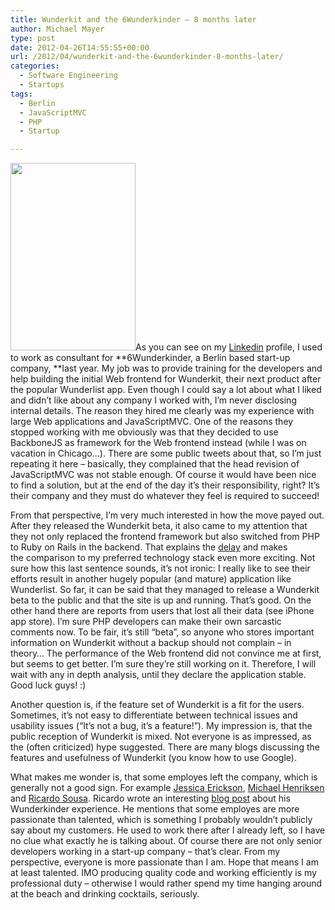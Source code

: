 ```yaml
---
title: Wunderkit and the 6Wunderkinder – 8 months later
author: Michael Mayer
type: post
date: 2012-04-26T14:55:55+00:00
url: /2012/04/wunderkit-and-the-6wunderkinder-8-months-later/
categories:
  - Software Engineering
  - Startups
tags:
  - Berlin
  - JavaScriptMVC
  - PHP
  - Startup

---
```

[<img class="alignright  wp-image-1422" title="Wunderkit / iPhone App store" src="http://www.nulldevice.de/wp-content/uploads/2012/04/photo-1-333x500.png" alt="" width="200" height="300" srcset="https://blog.liquidbytes.net/wp-content/uploads/2012/04/photo-1-333x500.png 333w, https://blog.liquidbytes.net/wp-content/uploads/2012/04/photo-1.png 640w" sizes="(max-width: 200px) 100vw, 200px" />][1]As you can see on my [Linkedin][2] profile, I used to work as consultant for **6Wunderkinder, a Berlin based start-up company, **last year. My job was to provide training for the developers and help building the initial Web frontend for Wunderkit, their next product after the popular Wunderlist app. Even though I could say a lot about what I liked and didn&#8217;t like about any company I worked with, I&#8217;m never disclosing internal details. The reason they hired me clearly was my experience with large Web applications and JavaScriptMVC. One of the reasons they stopped working with me obviously was that they decided to use BackboneJS as framework for the Web frontend instead (while I was on vacation in Chicago&#8230;). There are some public tweets about that, so I&#8217;m just repeating it here &#8211; basically, they complained that the head revision of JavaScriptMVC was not stable enough. Of course it would have been nice to find a solution, but at the end of the day it&#8217;s their responsibility, right? It&#8217;s their company and they must do whatever they feel is required to succeed!

From that perspective, I&#8217;m very much interested in how the move payed out. After they released the Wunderkit beta, it also came to my attention that they not only replaced the frontend framework but also switched from PHP to Ruby on Rails in the backend. That explains the [delay][3] and makes the comparison to my preferred technology stack even more exciting. Not sure how this last sentence sounds, it&#8217;s not ironic: I really like to see their efforts result in another hugely popular (and mature) application like Wunderlist. So far, it can be said that they managed to release a Wunderkit beta to the public and that the site is up and running. That&#8217;s good. On the other hand there are reports from users that lost all their data (see iPhone app store). I&#8217;m sure PHP developers can make their own sarcastic comments now. To be fair, it&#8217;s still &#8220;beta&#8221;, so anyone who stores important information on Wunderkit without a backup should not complain &#8211; in theory&#8230; The performance of the Web frontend did not convince me at first, but seems to get better. I&#8217;m sure they&#8217;re still working on it. Therefore, I will wait with any in depth analysis, until they declare the application stable. Good luck guys! :)

Another question is, if the feature set of Wunderkit is a fit for the users. Sometimes, it&#8217;s not easy to differentiate between technical issues and usability issues (&#8220;It&#8217;s not a bug, it&#8217;s a feature!&#8221;). My impression is, that the public reception of Wunderkit is mixed. Not everyone is as impressed, as the (often criticized) hype suggested. There are many blogs discussing the features and usefulness of Wunderkit (you know how to use Google).

What makes me wonder is, that some employes left the company, which is generally not a good sign. For example [Jessica Erickson][4], [Michael Henriksen][5] and [Ricardo Sousa][6]. Ricardo wrote an interesting [blog post][6] about his Wunderkinder experience. He mentions that some employes are more passionate than talented, which is something I probably wouldn&#8217;t publicly say about my customers. He used to work there after I already left, so I have no clue what exactly he is talking about. Of course there are not only senior developers working in a start-up company &#8211; that&#8217;s clear. From my perspective, everyone is more passionate than I am. Hope that means I am at least talented. IMO producing quality code and working efficiently is my professional duty &#8211; otherwise I would rather spend my time hanging around at the beach and drinking cocktails, seriously.

 [1]: http://www.nulldevice.de/wp-content/uploads/2012/04/photo-1.png
 [2]: http://www.linkedin.com/profile/view?id=5794403
 [3]: http://www.6wunderkinder.com/blog/2012/01/09/wunderlist-and-wunderkit-our-2012-roadmap/
 [4]: http://www.linkedin.com/profile/view?id=17491853
 [5]: http://www.linkedin.com/profile/view?id=23713328&locale=en_US
 [6]: http://ricardosousa.me/blog/2012/03/6wunderkinder-experience/